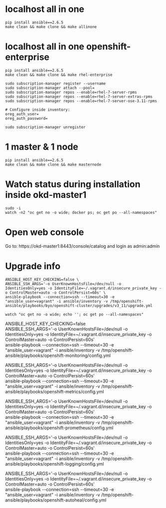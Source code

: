 # localhost all in one
```
pip install ansible==2.6.5
make clean && make clone && make allinone
```

# localhost all in one openshift-enterprise
```
pip install ansible==2.6.5
make clean && make clone && make rhel-enterprise

sudo subscription-manager register --username
sudo subscription-manager attach --pool=
sudo subscription-manager repos --enable=rhel-7-server-rpms
sudo subscription-manager repos --enable=rhel-7-server-extras-rpms
sudo subscription-manager repos --enable=rhel-7-server-ose-3.11-rpms

# Configure inside inventory:
oreg_auth_user=
oreg_auth_password=

sudo subscription-manager unregister
```

# 1 master & 1 node
```
pip install ansible==2.6.5
make clean && make clone && make masternode
```

# Watch status during installation inside okd-master1
```
sudo -i
watch -n2 "oc get no -o wide; docker ps; oc get po --all-namespaces"
```

# Open web console

Go to: https://okd-master1:8443/console/catalog and login as admin:admin

# Upgrade info
```
ANSIBLE_HOST_KEY_CHECKING=false \
ANSIBLE_SSH_ARGS='-o UserKnownHostsFile=/dev/null -o IdentitiesOnly=yes -o IdentityFile=~/.vagrant.d/insecure_private_key -o ControlMaster=auto -o ControlPersist=60s' \
ansible-playbook --connection=ssh --timeout=30 -e "ansible_user=vagrant" -i ansible/inventory -v /tmp/openshift-ansible/playbooks/byo/openshift-cluster/upgrades/v3_11/upgrade.yml

watch "oc get no -o wide; echo ''; oc get po --all-namespaces"
```


ANSIBLE_HOST_KEY_CHECKING=false \
ANSIBLE_SSH_ARGS='-o UserKnownHostsFile=/dev/null -o IdentitiesOnly=yes -o IdentityFile=~/.vagrant.d/insecure_private_key -o ControlMaster=auto -o ControlPersist=60s' \
ansible-playbook --connection=ssh --timeout=30 -e "ansible_user=vagrant" -i ansible/inventory -v /tmp/openshift-ansible/playbooks/openshift-monitoring/config.yml

ANSIBLE_SSH_ARGS='-o UserKnownHostsFile=/dev/null -o IdentitiesOnly=yes -o IdentityFile=~/.vagrant.d/insecure_private_key -o ControlMaster=auto -o ControlPersist=60s' \
ansible-playbook --connection=ssh --timeout=30 -e "ansible_user=vagrant" -i ansible/inventory -v /tmp/openshift-ansible/playbooks/openshift-metrics/config.yml

ANSIBLE_SSH_ARGS='-o UserKnownHostsFile=/dev/null -o IdentitiesOnly=yes -o IdentityFile=~/.vagrant.d/insecure_private_key -o ControlMaster=auto -o ControlPersist=60s' \
ansible-playbook --connection=ssh --timeout=30 -e "ansible_user=vagrant" -i ansible/inventory -v /tmp/openshift-ansible/playbooks/openshift-prometheus/config.yml

ANSIBLE_SSH_ARGS='-o UserKnownHostsFile=/dev/null -o IdentitiesOnly=yes -o IdentityFile=~/.vagrant.d/insecure_private_key -o ControlMaster=auto -o ControlPersist=60s' \
ansible-playbook --connection=ssh --timeout=30 -e "ansible_user=vagrant" -i ansible/inventory -v /tmp/openshift-ansible/playbooks/openshift-logging/config.yml

ANSIBLE_SSH_ARGS='-o UserKnownHostsFile=/dev/null -o IdentitiesOnly=yes -o IdentityFile=~/.vagrant.d/insecure_private_key -o ControlMaster=auto -o ControlPersist=60s' \
ansible-playbook --connection=ssh --timeout=30 -e "ansible_user=vagrant" -i ansible/inventory -v /tmp/openshift-ansible/playbooks/openshift-autoheal/config.yml
